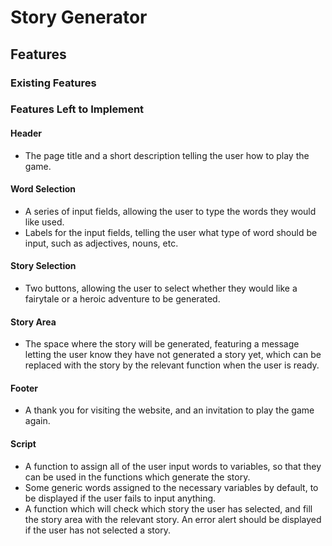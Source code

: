 # Story Generator

## Features
### Existing Features
### Features Left to Implement
#### Header
- The page title and a short description telling the user how to play the game.
#### Word Selection
- A series of input fields, allowing the user to type the words they would like used.
- Labels for the input fields, telling the user what type of word should be input, such as adjectives, nouns, etc.
#### Story Selection
- Two buttons, allowing the user to select whether they would like a fairytale or a heroic adventure to be generated.
#### Story Area
- The space where the story will be generated, featuring a message letting the user know they have not generated a story yet, which can be replaced with the story by the relevant function when the user is ready.
#### Footer
- A thank you for visiting the website, and an invitation to play the game again.
#### Script
- A function to assign all of the user input words to variables, so that they can be used in the functions which generate the story.
- Some generic words assigned to the necessary variables by default, to be displayed if the user fails to input anything.
- A function which will check which story the user has selected, and fill the story area with the relevant story. An error alert should be displayed if the user has not selected a story.
